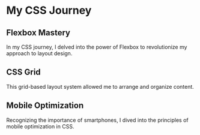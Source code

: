 # My CSS Journey

## Flexbox Mastery

In my CSS journey, I delved into the power of Flexbox to revolutionize my approach to layout design.

## CSS Grid

This grid-based layout system allowed me to arrange and organize content.

## Mobile Optimization

Recognizing the importance of smartphones, I dived into the principles of mobile optimization in CSS.

